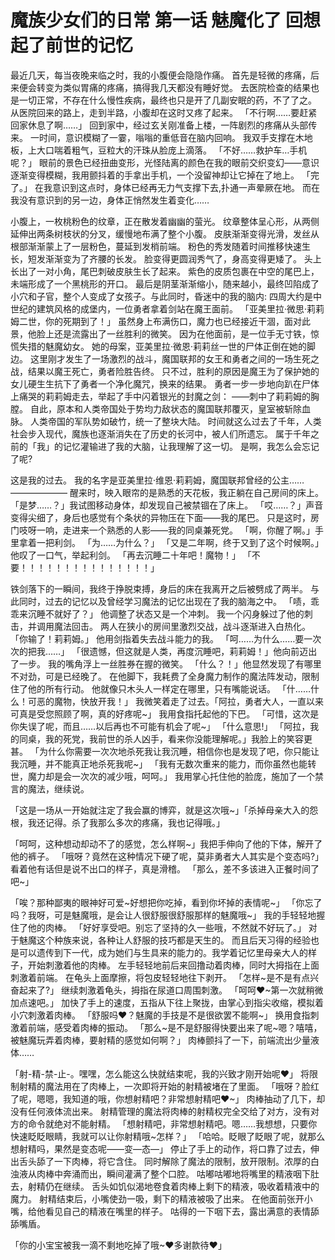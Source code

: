 # 魔族少女们的日常 第一话 魅魔化了 回想起了前世的记忆

最近几天，每当夜晚来临之时，我的小腹便会隐隐作痛。
首先是轻微的疼痛，后来便会转变为类似胃痛的疼痛，搞得我几天都没有睡好觉。
去医院检查的结果也是一切正常，不存在什么慢性疾病，最终也只是开了几副安眠的药，不了了之。
从医院回来的路上，走到半路，小腹却在这时又疼了起来。
「不行啊……要赶紧回家休息了啊……」
回到家中，经过玄关刚准备上楼，一阵剧烈的疼痛从头部传来。
一时间，意识模糊了一霎，嗡嗡的重低音在脑内回响。
我双手支撑在木地板，上大口喘着粗气，豆粒大的汗珠从脸庞上滴落。
「不好……救护车…手机呢？」
眼前的景色已经扭曲变形，光怪陆离的颜色在我的眼前交织变幻——意识逐渐变得模糊，我用颤抖着的手拿出手机，一个没留神却让它掉在了地上。
「完了。」
在我意识到这点时，身体已经再无力气支撑下去,扑通一声晕厥在地。
而在我没有意识到的另一边，身体正悄然发生着变化……

小腹上，一枚桃粉色的纹章，正在散发着幽幽的萤光。
纹章整体呈心形，从两侧延伸出两条树枝状的分叉，缓慢地布满了整个小腹。
皮肤渐渐变得光滑，发丝从根部渐渐蒙上了一层粉色，蔓延到发梢前端。
粉色的秀发随着时间推移快速生长，短发渐渐变为了齐腰的长发。
脸变得更圆润秀气了，身高变得更矮了。
头上长出了一对小角，尾巴刺破皮肤生长了起来。
紫色的皮质包裹在中空的尾巴上，未端形成了一个黑桃形的开口。
最后是阴茎渐渐缩小，随来越小，最终凹陷成了小穴和子官，整个人变成了女孩子。与此同时，昏迷中的我的脑内:
四周大约是中世纪的建筑风格的成堡内，一位勇者拿着剑站在魔王面前。
「亚美里拉·微思·莉莉姆二世，你的死期到了！」
虽然身上布满伤口，魔力也已经接近干涸，面对此景，他脸上还是流露出了一丝胜利的微笑。
因为在他面前，是一位手无寸铁，惊慌失措的魅魔幼女。
她的母案，亚美里拉·微恩·莉莉丝一世的尸体正倒在她的脚边。
这里刚才发生了一场激烈的战斗，魔国联邦的女王和勇者之间的一场生死之战，结果以魔王死亡，勇者险胜告终。
只不过，胜利的原因是魔王为了保护她的女儿硬生生抗下了勇者一个净化魔咒，换来的结果。
勇者一步一步地向趴在尸体上痛哭的莉莉姆走去，举起了手中闪着银光的封魔之剑：
——刺中了莉莉姆的胸膛。
自此，原本和人类帝国处于势均力敌状态的魔国联邦覆灭，皇室被斩除血脉。
人类帝国的军队势如破竹，统一了整块大陆。
时间就这么过去了千年，人类社会步入现代，魔族也逐渐消失在了历史的长河中，被人们所遗忘。
属于千年之前的「我」的记忆灌输进了我的大脑，让我理解了这一切。
是啊，我怎么会忘记了呢?

这是我的过去。
我的名字是亚美里拉·维恩·莉莉姆，魔国联邦曾经的公主……——————–
醒来时，映入眼帘的是熟悉的天花板，我正躺在自己房间的床上。
「是梦……？」我试图移动身体，却发现自己被禁锢在了床上。
「哎……？」声音变得尖细了，身后也感觉有个条状的异物压在下面——我的尾巴。
只是这时，房门吱呀一响，走进来一个熟悉的人影——我的同桌兼死党。
「啊，你醒了啊。」手里拿着一把利剑。
「为……为什么？」
「又是二年啊，终于又到了这个时候啊。」他叹了一口气，举起利剑。
「再去沉睡二十年吧！魔物！」
「不要！！！！！！！！！！！！！！！」

铁剑落下的一瞬间，我终于挣脱束搏，身后的床在我离开之后被劈成了两半。
与此同时，过去的记忆以及曾经学习魔法的记忆出现在了我的脑海之中。
「啧，乖乖来沉睡不就好了？」
他调整了状态又是一个冲刺。
我一个闪身躲过了他的刺击，并调用魔法回击。
两人在狭小的房间里激烈交战，战斗逐渐进入白热化。
「你输了！莉莉姆。」
他用剑指着失去战斗能力的我。
「呵……为什么……要一次次的把我……」
「很遗憾，但这就是人类，再度沉睡吧，莉莉姆！」他向前迈出了一步。
我的嘴角浮上一丝胜券在握的微笑。
「什么？！」他显然发现了有哪里不对劲，可是已经晚了。
在他脚下，我耗费了全身魔力制作的魔法阵发动，限制住了他的所有行动。
他就像只木头人一样定在哪里，只有嘴能说话。
「什……什么！可恶的魔物，快放开我！」
我微笑着走了过去。「阿拉，勇者大人，一直以来可真是受您照顾了啊，真的好疼呢~」
我用食指托起他的下巴。
「可惜，这次是你失误了呢，而且……以后再也不可能有机会了呢~」
「什么意思!」
「阿拉，我的同桌，我的死党，我前世的杀人凶手，看来你没能理解呢。」我脸上的笑容更甚。
「为什么你需要一次次地杀死我让我沉睡，相信你也是发现了吧，你只能让我沉睡，并不能真正地杀死我呢~」
「我有无数次重来的能力，而你虽然也能转世，魔力却是会一次次的减少哦，呵呵。」
我用掌心托住他的脸庞，施加了一个禁言的魔法，继续说。

「这是一场从一开始就注定了我会赢的博弈，就是这次哦~」「杀掉母亲大入的怨根，我还记得。杀了我那么多次的疼痛，我也记得哦。」

「呵呵，这种想动却动不了的感觉，怎么样啊~」我把手伸向了他的下体，解开了他的裤子。
「哦呀？竟然在这种情况下硬了呢，莫非勇者大人其实是个变态吗?」
看着他有话但是说不出口的样子，真是滑稽。
「那么，差不多该进入正餐时间了吧~」

「唉？那种鄙夷的眼神好可爱~好想把你吃掉，看到你坏掉的表情呢~」
「你忘了吗？我呀，可是魅魔哦，是会让人很舒服很舒服那样的魅魔哦~」
我的手轻轻地握住了他的肉棒。
「好好享受吧。别忘了坚持的久一些哦，不然就不好玩了。」
对于魅魔这个种族来说，各种让人舒服的技巧都是天生的。
而且后天习得的经验也是可以遗传到下一代，成为她们与生具来的能力的。我学着记忆里母亲大人的样子，开始刺激着他的肉棒。
左手轻轻地前后来回撸动着肉棒，同时大拇指在上面刺激着前端。
在龟头上面摩擦，将包皮轻轻地往下剥开。
「怎样~是不是有点兴奋起来了?」
继续刺激着龟头，拇指在尿道口周围刺激。
「呵呵❤~第一次就稍微加点速吧。」
加快了手上的速度，五指从下往上聚拢，由掌心到指尖收缩，模拟着小穴刺激着肉棒。
「舒服吗❤？魅魔的手技是不是很欲罢不能啊~」
换用食指刺激着前端，感受着肉棒的振动。
「那么~是不是舒服得快要出来了呢~嗯？嘻嘻，被魅魔玩弄着肉棒，要射精的感觉如何啊？」
肉棒颤抖了一下，前端流出少量液体……

「射-精-禁-止-。嘿嘿，怎么能这么快就结束呢，我的兴致才刚开始呢❤」
将限制射精的魔法用在了肉棒上，一次即将开始的射精被堵在了里面。
「哦呀？脸红了呢，嗯嗯，我知道的哦，你想射精吧？非常想射精吧❤~」
肉棒抽动了几下，却没有任何液体流出来。
射精管理的魔法将肉棒的射精权完全交给了对方，没有对方的命令就绝对不能射精。
「想射精吧，非常想射精吧。嗯……我想想，只要你快速眨眨眼睛，我就可以让你射精哦~怎样？」
「哈哈。眨眼了眨眼了呢，就那么想射精吗，果然是变态呢——变—态—」
停止了手上的动作，将口靠了过去，伸出舌头舔了一下肉棒，将它含住。
同时解除了魔法的限制，放开限制。浓厚的白浊液从肉棒中奔涌而出，瞬间灌满了整个口腔。
咕嘟咕嘟地将嘴里的精液咽下肚去，射精仍在继续。
舌头如饥似渴地卷食着肉棒上剩下的精液，吸收着精液中的魔力。
射精结束后，小嘴使劲一吸，剩下的精液被吸了出来。
在他面前张开小嘴，给他看见自己的精液在嘴里的样子。
咕得的一下咽下去，露出满意的表情舔舔嘴盾。

「你的小宝宝被我一滴不剩地吃掉了哦~❤多谢款待❤」
